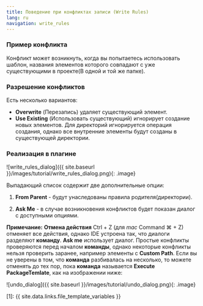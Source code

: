 ```yaml
---
title: Поведение при конфликтах записи (Write Rules)
lang: ru
navigation: write_rules
---
```


### Пример конфликта
Конфликт может возникнуть, когда вы попытаетесь использовать шаблон, названия элементов которого совпадают с уже существующими в проекте(В одной и той же папке).

### Разрешение конфликтов
Есть несколько вариантов:

* **Overwrite** (Перезапись) удаляет существующий элемент.
* **Use Existing** (Использовать существующий) игнорирует создание новых элементов. Для директорий игнорируется операция создания, однако все внутренние элементы будут созданы в существующей директории.

### Реализация в плагине

![write_rules_dialog]({{ site.baseurl }}/images/tutorial/write_rules_dialog.png){: .image}

Выпадающий список содержит две дополнительные опции:

1. **From Parent** - будут унаследованы правила родителя(директории).

2. **Ask Me** - в случае возникновения конфликтов будет показан диалог с доступными опциями.

**Примечание:** **Отмена действия** Ctrl + Z (для *mac* Command ⌘ + Z) отменяет все действия, однако IDE устроена так, что диалоги разделяют **команду**. **Ask me** использует диалог. Простые конфликты проверяются перед началом **команды**, однако некоторые конфликты нельзя  проверить заранее, например элементы с **Custom Path**.
Если вы не уверены в том, что **команда** разбивалась на несколько, то можете отменять до тех пор, пока **команда** называется **Execute PackageTemlate**, как на изображении ниже:

![undo_dialog]({{ site.baseurl }}/images/tutorial/undo_dialog.png){: .image}

[1]: {{ site.data.links.file_template_variables }}